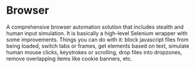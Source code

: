 # Browser

A comprehensive browser automation solution that includes stealth and human input simulation. It is  basically a high-level 
Selenium wrapper with some improvements. Things you can do with it: block javascript files from being loaded, switch tabs or 
frames, get elements based on text, simulate human mouse clicks, keystrokes or scrolling, drop files into dropzones, remove 
overlapping items like cookie banners, etc.